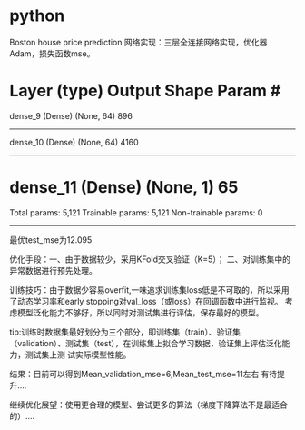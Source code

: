 # python
Boston house price prediction
网络实现：三层全连接网络实现，优化器Adam，损失函数mse。

Layer (type)                 Output Shape              Param #   
=================================================================
dense_9 (Dense)              (None, 64)                896       
_________________________________________________________________
dense_10 (Dense)             (None, 64)                4160      
_________________________________________________________________
dense_11 (Dense)             (None, 1)                 65        
=================================================================
Total params: 5,121
Trainable params: 5,121
Non-trainable params: 0
_________________________________________________________________
最优test_mse为12.095

优化手段：一、由于数据较少，采用KFold交叉验证（K=5）；
         二、对训练集中的异常数据进行预先处理。
         
训练技巧：由于数据少容易overfit,一味追求训练集loss低是不可取的，所以采用了动态学习率和early stopping对val_loss（或loss）在回调函数中进行监视。
         考虑模型泛化能力不够好，所以同时对测试集进行评估，保存最好的模型。
         
tip:训练时数据集最好划分为三个部分，即训练集（train）、验证集（validation）、测试集（test），在训练集上拟合学习数据，验证集上评估泛化能力，测试集上测     试实际模型性能。

结果：目前可以得到Mean_validation_mse=6,Mean_test_mse=11左右   有待提升....

继续优化展望：使用更合理的模型、尝试更多的算法（梯度下降算法不是最适合的）....
